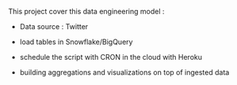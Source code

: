 


This project cover this data engineering model : 

- Data source : Twitter

- load tables in Snowflake/BigQuery

- schedule the script with CRON in the cloud with Heroku

- building aggregations and visualizations on top of ingested data
